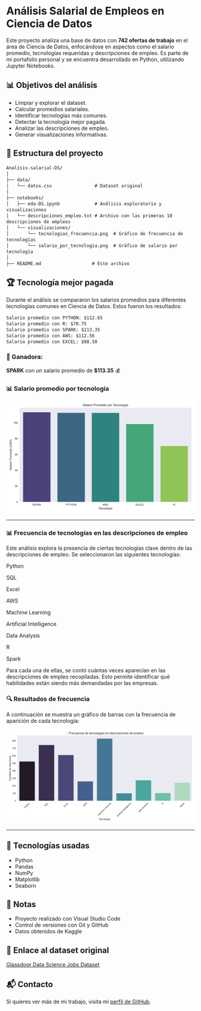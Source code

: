 # Análisis Salarial de Empleos en Ciencia de Datos

Este proyecto analiza una base de datos con **742 ofertas de trabajo** en el área de Ciencia de Datos, enfocándose en aspectos como el salario promedio, tecnologías requeridas y descripciones de empleo. Es parte de mi portafolio personal y se encuentra desarrollado en Python, utilizando Jupyter Notebooks.

## 📊 Objetivos del análisis
- Limpiar y explorar el dataset.
- Calcular promedios salariales.
- Identificar tecnologías más comunes.
- Detectar la tecnología mejor pagada.
- Analizar las descripciones de empleo.
- Generar visualizaciones informativas.

## 📁 Estructura del proyecto
```
Analisis-salarial-DS/
│
├── data/
│   └── datos.csv                # Dataset original
│
├── notebooks/
│   ├── eda-DS.ipynb             # Análisis exploratorio y visualizaciones
│   └── descripciones_empleo.txt # Archivo con las primeras 10 descripciones de empleos
│   └── visualizaciones/
│       └── tecnologias_frecuencia.png  # Gráfico de frecuencia de tecnologías
│       └── salario_por_tecnologia.png  # Gráfico de salario por tecnología
│
├── README.md                   # Este archivo
```

## 🏆 Tecnología mejor pagada
Durante el análisis se compararon los salarios promedios para diferentes tecnologías comunes en Ciencia de Datos. Estos fueron los resultados:

```
Salario promedio con PYTHON: $112.65
Salario promedio con R: $70.75
Salario promedio con SPARK: $113.35
Salario promedio con AWS: $112.56
Salario promedio con EXCEL: $98.50
```

### 🏅 Ganadora:
**SPARK** con un salario promedio de **$113.35** 💰

### 📊 Salario promedio por tecnología

![Salario por tecnología](notebooks/visualizaciones/salario_por_tecnologia.png)

---

### 📊 Frecuencia de tecnologías en las descripciones de empleo
Este análisis explora la presencia de ciertas tecnologías clave dentro de las descripciones de empleo. Se seleccionaron las siguientes tecnologías:

Python

SQL

Excel

AWS

Machine Learning

Artificial Intelligence

Data Analysis

R

Spark

Para cada una de ellas, se contó cuántas veces aparecían en las descripciones de empleo recopiladas. Esto permite identificar qué habilidades están siendo más demandadas por las empresas.

### 🔍 Resultados de frecuencia

A continuación se muestra un gráfico de barras con la frecuencia de aparición de cada tecnología:

![Salario por tecnología](notebooks/visualizaciones/tecnologias_frecuencia.png)

---

## 🚀 Tecnologías usadas
- Python
- Pandas
- NumPy
- Matplotlib
- Seaborn

## 📌 Notas
- Proyecto realizado con Visual Studio Code
- Control de versiones con Git y GitHub
- Datos obtenidos de Kaggle

## 🔗 Enlace al dataset original
[Glassdoor Data Science Jobs Dataset](https://www.kaggle.com/datasets/fahadrehman07/data-science-jobs-and-salary-glassdoor)

## 📬 Contacto
Si quieres ver más de mi trabajo, visita mi [perfil de GitHub](https://github.com/jetmike01).




